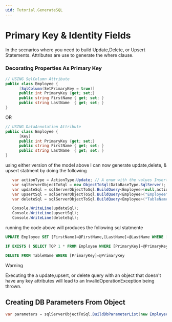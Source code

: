 ```yaml
---
uid: Tutorial.GenerateSQL
---
```


# Primary Key & Identity Fields
In the secnarios where you need to build Update,Delete, or Upsert Statements. Attributes are use to generate the where clause.

### Decorating Properties As Primary Key

```csharp
// USING SqlColumn Attribute
public class Employee {
      [SqlColumn(SetPrimaryKey = true)]
      public int PrimaryKey {get; set;}
      public string FirstName { get; set; }
      public string LastName  { get; set; }
}
```
OR 
```csharp
// USING DataAnnotation Attribute
public class Employee {
      [Key]
      public int PrimaryKey {get; set;}
      public string FirstName { get; set; }
      public string LastName  { get; set; }
}
```

using either version of the model above I can now generate update,delete, & upsert statment by doing the following
 

```csharp
   var actionType = ActionType.Update; // A enum with the values Insert,Update,Delete,Upsert
   var sqlServerObjectToSql = new ObjectToSql(DataBaseType.SqlServer);
   var updateSql = sqlServerObjectToSql.BuildQuery<Employee>(null,actionType);
   var upsertSql = sqlServerObjectToSql.BuildQuery<Employee>("Employee",ActionType.Upsert);
   var deleteSql = sqlServerObjectToSql.BuildQuery<Employee>("TableName",ActionType.Delete);

   Console.WriteLine(updateSql);
   Console.WriteLine(upsertSql);
   Console.WriteLine(deleteSql);
```
running the code above will produces the following sql statmente

```sql 
UPDATE Employee SET [FirstName]=@FirstName,[LastName]=@LastName WHERE [PrimaryKey]=@PrimaryKey
```
```sql 
IF EXISTS ( SELECT TOP 1 * FROM Employee WHERE [PrimaryKey]=@PrimaryKey ) BEGIN UPDATE Employee SET [FirstName]=@FirstName,[LastName]=@LastName WHERE [PrimaryKey]=@PrimaryKey END ELSE BEGIN INSERT INTO Employee ([FirstName],[LastName],[PrimaryKey]) VALUES (@FirstName,@LastName,@PrimaryKey) END
```
```sql 
DELETE FROM TableName WHERE [PrimaryKey]=@PrimaryKey
```

> [!WARNING]
> Executing the a update,upsert, or delete query with an object that doesn't have any key attributes will lead to an InvalidOperationException being thrown.  

## Creating DB Parameters From Object

```csharp
var parameters = sqlServerObjectToSql.BuildDbParameterList(new Employee(), (s, o) => new SqlParameter(s, o),null,null,null);
```



<!-- ### Supported Attributes 
this library has its own custom attributes and can also work with the common DataAnnotation attributes. With the support of DataAnnotation this means this library could be paired with your favorite orm like Dapper or Enitity Framework -->

